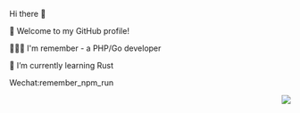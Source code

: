 Hi there 👋


🎉 Welcome to my GitHub profile!

👨🏻‍💻 I'm remember - a PHP/Go developer

🌱 I’m currently learning Rust

Wechat:remember_npm_run

<!--START_SECTION:my_github-->
<!--END_SECTION:my_github-->



<img align="right" src="https://github-readme-stats.vercel.app/api?username=wuqinqiang&show_icons=true&icon_color=805AD5&text_color=718096&bg_color=ffffff&hide_title=true" />

